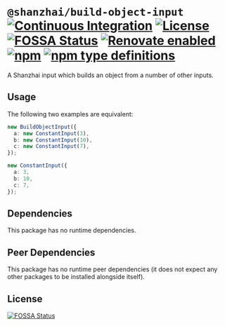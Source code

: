 # `@shanzhai/build-object-input` [![Continuous Integration](https://github.com/jameswilddev/shanzhai/workflows/Continuous%20Integration/badge.svg)](https://github.com/jameswilddev/shanzhai/actions) [![License](https://img.shields.io/github/license/jameswilddev/shanzhai.svg)](https://github.com/jameswilddev/shanzhai/blob/master/license) [![FOSSA Status](https://app.fossa.io/api/projects/git%2Bgithub.com%2Fjameswilddev%2Fshanzhai.svg?type=shield)](https://app.fossa.io/projects/git%2Bgithub.com%2Fjameswilddev%2Fshanzhai?ref=badge_shield) [![Renovate enabled](https://img.shields.io/badge/renovate-enabled-brightgreen.svg)](https://renovatebot.com/) [![npm](https://img.shields.io/npm/v/@shanzhai/build-object-input.svg)](https://www.npmjs.com/package/@shanzhai/build-object-input) [![npm type definitions](https://img.shields.io/npm/types/@shanzhai/build-object-input.svg)](https://www.npmjs.com/package/@shanzhai/build-object-input)

A Shanzhai input which builds an object from a number of other inputs.

## Usage

The following two examples are equivalent:

```typescript
new BuildObjectInput({
  a: new ConstantInput(3),
  b: new ConstantInput(10),
  c: new ConstantInput(7),
});

new ConstantInput({
  a: 3,
  b: 10,
  c: 7,
});
```

## Dependencies

This package has no runtime dependencies.

## Peer Dependencies

This package has no runtime peer dependencies (it does not expect any other packages to be installed alongside itself).

## License

[![FOSSA Status](https://app.fossa.io/api/projects/git%2Bgithub.com%2Fjameswilddev%2Fshanzhai.svg?type=large)](https://app.fossa.io/projects/git%2Bgithub.com%2Fjameswilddev%2Fshanzhai?ref=badge_large)
